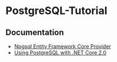 # PostgreSQL-Tutorial

## Documentation
- [Npgsql Entity Framework Core Provider](https://www.npgsql.org/efcore/)
- [Using PostgreSQL with .NET Core 2.0](https://www.youtube.com/watch?v=md20lQut9EE&ab_channel=WesDoyle)